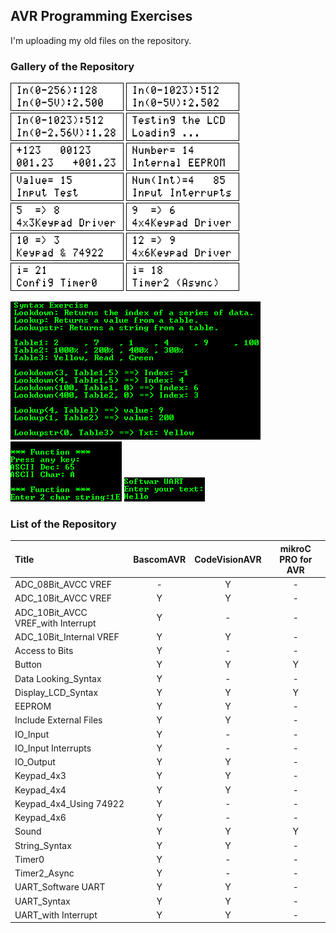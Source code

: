 ## AVR Programming Exercises

I'm uploading my old files on the repository.

### Gallery of the Repository
![](ADC_08Bit_AVCC%20VREF/Simulate/Album.png)
![](ADC_10Bit_AVCC%20VREF/Simulate/Album.png)
![](ADC_10Bit_Internal%20VREF/Simulate/Album.png)
![](Display_LCD_Syntax/Simulate/Album.png)
![](String_Syntax/Simulate/Album.png)
![](EEPROM/Simulate/Album.png)
![](IO_Input/Simulate/Album.png)
![](IO_Input%20Interrupts/Simulate/Album.png)
![](Keypad_4x3/Simulate/Album.png)
![](Keypad_4x4/Simulate/Album.png)
![](Keypad_4x4_Using%2074922/Simulate/Album.png)
![](Keypad_4x6/Simulate/Album.png)
![](Timer0/Simulate/Album.png)
![](Timer2_Async/Simulate/Album.png)

![](Data%20Looking_Syntax/Simulate/Album.png)
![](UART_Syntax/Simulate/Album.png)
![](UART_Software%20UART/Simulate/Album.png)

### List of the Repository

|Title                              |BascomAVR  |CodeVisionAVR  |mikroC PRO for AVR |
|:----------------------------------|:---------:|:-------------:|:-----------------:|
|ADC_08Bit_AVCC VREF                | -         | Y             | -                 |
|ADC_10Bit_AVCC VREF                | Y         | Y             | -                 |
|ADC_10Bit_AVCC VREF_with Interrupt | Y         | -             | -                 |
|ADC_10Bit_Internal VREF            | Y         | Y             | -                 |
|Access to Bits                     | Y         | -             | -                 |
|Button                             | Y         | Y             | Y                 |
|Data Looking_Syntax                | Y         | -             | -                 |
|Display_LCD_Syntax                 | Y         | Y             | Y                 |
|EEPROM                             | Y         | Y             | -                 |
|Include External Files             | Y         | Y             | -                 |
|IO_Input                           | Y         | -             | -                 |
|IO_Input Interrupts                | Y         | -             | -                 |
|IO_Output                          | Y         | Y             | -                 |
|Keypad_4x3                         | Y         | Y             | -                 |
|Keypad_4x4                         | Y         | Y             | -                 |
|Keypad_4x4_Using 74922             | Y         | -             | -                 |
|Keypad_4x6                         | Y         | -             | -                 |
|Sound                              | Y         | Y             | Y                 |
|String_Syntax                      | Y         | Y             | -                 |
|Timer0                             | Y         | -             | -                 |
|Timer2_Async                       | Y         | -             | -                 |
|UART_Software UART                 | Y         | Y             | -                 |
|UART_Syntax                        | Y         | Y             | -                 |
|UART_with Interrupt                | Y         | Y             | -                 |




